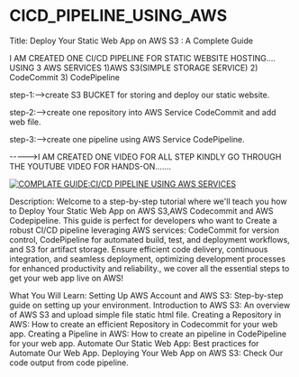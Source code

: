 # CICD_PIPELINE_USING_AWS

Title:
Deploy Your Static Web App on AWS S3 : A Complete Guide


I AM CREATED ONE CI/CD PIPELINE FOR STATIC WEBSITE HOSTING....
USING 3 AWS SERVICES 1)AWS S3(SIMPLE STORAGE SERVICE)
                     2) CodeCommit 
                     3) CodePipeline

step-1:-->create S3 BUCKET for storing and deploy our static website.

step-2:-->create one repository into AWS Service CodeCommit and add web file.

step-3:-->create one pipeline using AWS Service CodePipeline.

----->I AM CREATED ONE VIDEO FOR ALL STEP KINDLY GO THROUGH THE YOUTUBE VIDEO FOR HANDS-ON.......


[![COMPLATE GUIDE:CI/CD PIPELINE USING AWS SERVICES](https://img.youtube.com/vi/ezOBI_7eIwY)](https://www.youtube.com/watch?v=ezOBI_7eIwY)




Description:
Welcome to a step-by-step tutorial where we'll teach you how to Deploy Your Static Web App on AWS S3,AWS Codecommit and AWS Codepipeline. This guide is perfect for developers who want to Create a robust CI/CD pipeline leveraging AWS services: CodeCommit for version control, CodePipeline for automated build, test, and deployment workflows, and S3 for artifact storage. Ensure efficient code delivery, continuous integration, and seamless deployment, optimizing development processes for enhanced productivity and reliability., we cover all the essential steps to get your web app live on AWS!

What You Will Learn:
Setting Up AWS Account and AWS S3: Step-by-step guide on setting up your environment.
Introduction to AWS S3: An overview of AWS S3 and upload simple file static html file.
Creating a Repository in AWS: How to create an efficient Repository in Codecommit for your web app.
Creating a Pipeline in AWS: How to create an pipeline in CodePipeline for your web app.
Automate Our Static Web App: Best practices for Automate Our Web App.
Deploying Your Web App on AWS S3: Check Our code output from code pipeline. 

